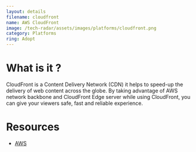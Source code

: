 ```yaml
---
layout: details
filename: cloudfront
name: AWS CloudFront
image: /tech-radar/assets/images/platforms/cloudfront.png 
category: Platforms
ring: Adopt
---
```


# What is it ?
CloudFront is a Content Delivery Network (CDN) it helps to speed-up the delivery of web content across the globe. By taking advantage of AWS network backbone and CloudFront Edge server while using CloudFront, you can give your viewers safe, fast and reliable experience.

# Resources
- [AWS](https://aws.amazon.com/cloudfront/)
